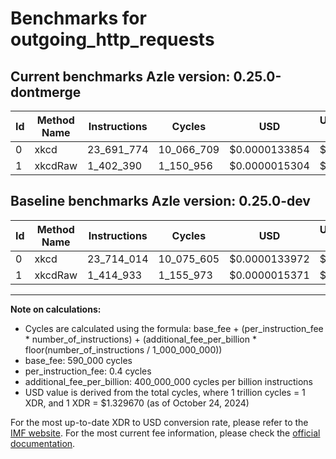 # Benchmarks for outgoing_http_requests

## Current benchmarks Azle version: 0.25.0-dontmerge

| Id  | Method Name | Instructions | Cycles     | USD           | USD/Million Calls | Change                             |
| --- | ----------- | ------------ | ---------- | ------------- | ----------------- | ---------------------------------- |
| 0   | xkcd        | 23_691_774   | 10_066_709 | $0.0000133854 | $13.38            | <font color="green">-22_240</font> |
| 1   | xkcdRaw     | 1_402_390    | 1_150_956  | $0.0000015304 | $1.53             | <font color="green">-12_543</font> |

## Baseline benchmarks Azle version: 0.25.0-dev

| Id  | Method Name | Instructions | Cycles     | USD           | USD/Million Calls |
| --- | ----------- | ------------ | ---------- | ------------- | ----------------- |
| 0   | xkcd        | 23_714_014   | 10_075_605 | $0.0000133972 | $13.39            |
| 1   | xkcdRaw     | 1_414_933    | 1_155_973  | $0.0000015371 | $1.53             |

---

**Note on calculations:**

- Cycles are calculated using the formula: base_fee + (per_instruction_fee \* number_of_instructions) + (additional_fee_per_billion \* floor(number_of_instructions / 1_000_000_000))
- base_fee: 590_000 cycles
- per_instruction_fee: 0.4 cycles
- additional_fee_per_billion: 400_000_000 cycles per billion instructions
- USD value is derived from the total cycles, where 1 trillion cycles = 1 XDR, and 1 XDR = $1.329670 (as of October 24, 2024)

For the most up-to-date XDR to USD conversion rate, please refer to the [IMF website](https://www.imf.org/external/np/fin/data/rms_sdrv.aspx).
For the most current fee information, please check the [official documentation](https://internetcomputer.org/docs/current/developer-docs/gas-cost#execution).
